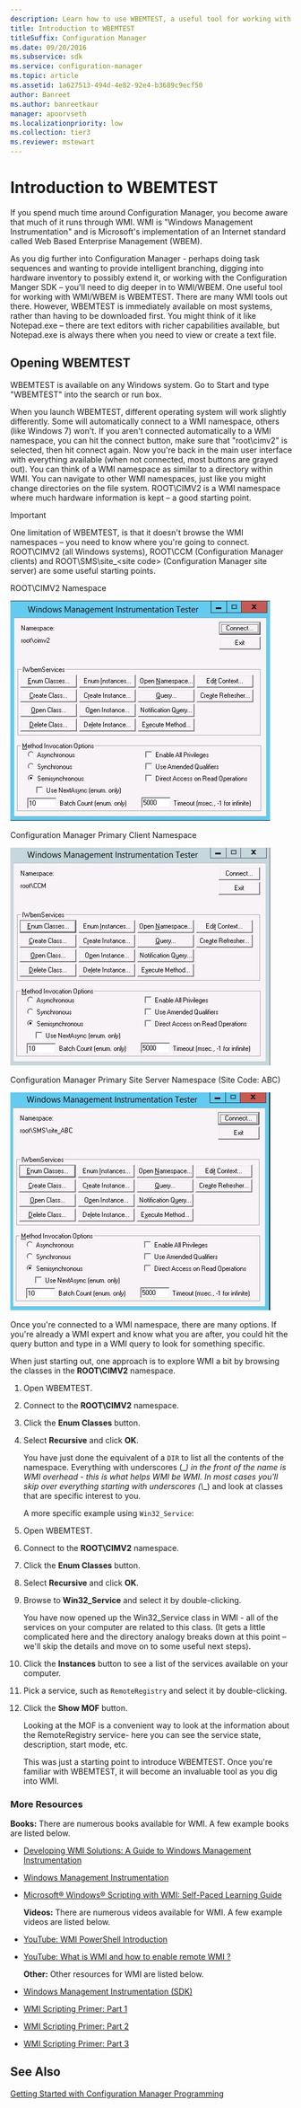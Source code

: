 ```yaml
---
description: Learn how to use WBEMTEST, a useful tool for working with WMI/WBEM immediately available on most systems.
title: Introduction to WBEMTEST
titleSuffix: Configuration Manager
ms.date: 09/20/2016
ms.subservice: sdk
ms.service: configuration-manager
ms.topic: article
ms.assetid: 1a627513-494d-4e82-92e4-b3689c9ecf50
author: Banreet
ms.author: banreetkaur
manager: apoorvseth
ms.localizationpriority: low
ms.collection: tier3
ms.reviewer: mstewart
---
```

# Introduction to WBEMTEST
If you spend much time around Configuration Manager, you become aware that much of it runs through WMI.  WMI is "Windows Management Instrumentation" and is Microsoft's implementation of an Internet standard called Web Based Enterprise Management (WBEM).

 As you dig further into Configuration Manager - perhaps doing task sequences and wanting to provide intelligent branching, digging into hardware inventory to possibly extend it, or working with the Configuration Manger SDK – you'll need to dig deeper in to WMI/WBEM.  One useful tool for working with WMI/WBEM is WBEMTEST. There are many WMI tools out there.  However, WBEMTEST is immediately available on most systems, rather than having to be downloaded first. You might think of it like Notepad.exe – there are text editors with richer capabilities available, but Notepad.exe is always there when you need to view or create a text file.

## Opening WBEMTEST
 WBEMTEST is available on any Windows system. Go to Start and type "WBEMTEST" into the search or run box.

 When you launch WBEMTEST, different operating system will work slightly differently.  Some will automatically connect to a WMI namespace, others (like Windows 7) won't.  If you aren't connected automatically to a WMI namespace, you can hit the connect button, make sure that "root\cimv2" is selected, then hit connect again.  Now you're back in the main user interface with everything available (when not connected, most buttons are grayed out).  You can think of a WMI namespace as similar to a directory within WMI.  You can navigate to other WMI namespaces, just like you might change directories on the file system. ROOT\CIMV2 is a WMI namespace where much hardware information is kept – a good starting point.

> [!IMPORTANT]
>  One limitation of WBEMTEST, is that it doesn't browse the WMI namespaces – you need to know where you're going to connect. ROOT\CIMV2 (all Windows systems), ROOT\CCM (Configuration Manager clients) and ROOT\SMS\site_\<site code> (Configuration Manager site server) are some useful starting points.

 ROOT\CIMV2 Namespace

 ![WBEMTEST CIMV2](../../../develop/core/understand/media/wbemtestcimv2.jpg "WBEMTESTCIMV2")

 Configuration Manager Primary Client Namespace

 ![WBEMTEST CCM](../../../develop/core/understand/media/wbemtest_ccm.jpg "WBEMTEST_CCM")

 Configuration Manager Primary Site Server Namespace (Site Code: ABC)

 ![WBEMTEST Site](../../../develop/core/understand/media/wbemtest_site.jpg "WBEMTEST_SITE")

 Once you're connected to a WMI namespace, there are many options. If you're already a WMI expert and know what you are after, you could hit the query button and type in a WMI query to look for something specific.

 When just starting out, one approach is to explore WMI a bit by browsing the classes in the **ROOT\CIMV2** namespace.

1. Open WBEMTEST.

2. Connect to the **ROOT\CIMV2** namespace.

3. Click the **Enum Classes** button.

4. Select **Recursive** and click **OK**.

   You have just done the equivalent of a `DIR` to list all the contents of the namespace.  Everything with underscores (\_*) in the front of the name is WMI overhead - this is what helps WMI be WMI.  In most cases you'll skip over everything starting with underscores (\\*\_) and look at classes that are specific interest to you.

   A more specific example using `Win32_Service`:

5. Open WBEMTEST.

6. Connect to the **ROOT\CIMV2** namespace.

7. Click the **Enum Classes** button.

8. Select **Recursive** and click **OK**.

9. Browse to **Win32_Service** and select it by double-clicking.

    You have now opened up the Win32_Service class in WMI  - all of the services on your computer are related to this class. (It gets a little complicated here and the directory analogy breaks down at this point – we'll skip the details and move on to some useful next steps).

10. Click the **Instances** button to see a list of the services available on your computer.

11. Pick a service, such as `RemoteRegistry` and select it by double-clicking.

12. Click the **Show MOF** button.

    Looking at the MOF is a convenient way to look at the information about the RemoteRegistry service- here you can see the service state, description, start mode, etc.

    This was just a starting point to introduce WBEMTEST. Once you're familiar with WBEMTEST, it will become an invaluable tool as you dig into WMI.

### More Resources
 **Books:** There are numerous books available for WMI. A few example books are listed below.

- [Developing WMI Solutions: A Guide to Windows Management Instrumentation](https://www.amazon.com/gp/product/0201616130/ref=pd_lpo_k2_dp_sr_1?pf_rd_p=1535523722&pf_rd_s=lpo-top-stripe-1&pf_rd_t=201&pf_rd_i=1578702607&pf_rd_m=ATVPDKIKX0DER&pf_rd_r=05X3A23E6YKTXGZ0P9NZ)

- [Windows Management Instrumentation](https://www.amazon.com/Windows-Management-Instrumentation-Matthew-Lavy/dp/1578702607)

- [Microsoft® Windows® Scripting with WMI: Self-Paced Learning Guide](https://www.amazon.com/Microsoft-Windows-Scripting-WMI-Self-Paced/dp/0735622310/ref=sr_1_5?ie=UTF8&qid=1383150816&sr=8-5&keywords=wmi+books)

  **Videos:** There are numerous videos available for WMI. A few example videos are listed below.

- [YouTube: WMI PowerShell Introduction](https://www.youtube.com/watch?v=5qZfs4j73IQ)

- [YouTube: What is WMI and how to enable remote WMI ?](https://www.youtube.com/watch?v=Nlf3IuTY9wA)

  **Other:** Other resources for WMI are listed below.

- [Windows Management Instrumentation (SDK)](/windows/win32/wmisdk/wmi-start-page)

- [WMI Scripting Primer: Part 1](/previous-versions/windows/internet-explorer/ie-developer/scripting-articles/ms974579(v=msdn.10))

- [WMI Scripting Primer: Part 2](/previous-versions/windows/internet-explorer/ie-developer/scripting-articles/ms974592(v=msdn.10))

- [WMI Scripting Primer: Part 3](/previous-versions/windows/internet-explorer/ie-developer/scripting-articles/ms974547(v=msdn.10))

## See Also
 [Getting Started with Configuration Manager Programming](../../../develop/core/understand/getting-started-with-configuration-manager-programming.md)
